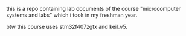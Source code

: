 this is a repo containing lab documents of the course "microcomputer systems and labs" which i took in my freshman year.

btw this course uses stm32f407zgtx and keil_v5.
